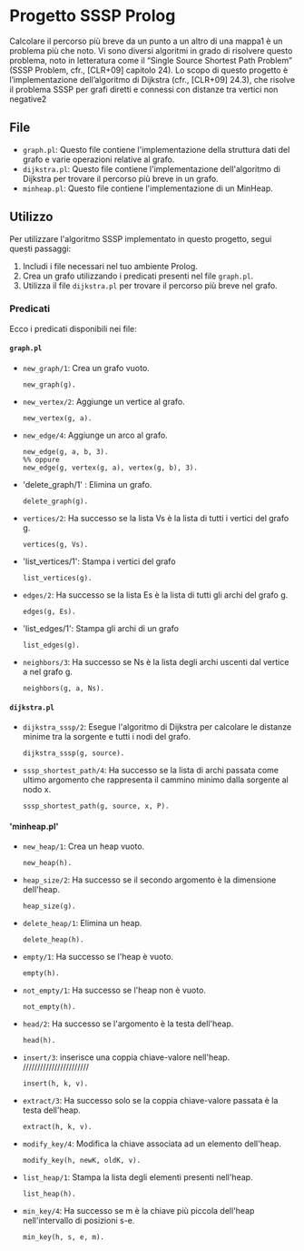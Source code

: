 # Progetto SSSP Prolog

Calcolare il percorso più breve da un punto a un altro di una mappa1 è un problema più che noto. Vi
sono diversi algoritmi in grado di risolvere questo problema, noto in letteratura come il “Single Source
Shortest Path Problem” (SSSP Problem, cfr., [CLR+09] capitolo 24).
Lo scopo di questo progetto è l’implementazione dell’algoritmo di Dijkstra (cfr., [CLR+09] 24.3), che
risolve il problema SSSP per grafi diretti e connessi con distanze tra vertici non negative2

## File

- `graph.pl`: Questo file contiene l'implementazione della struttura dati del grafo e varie operazioni relative al grafo.
- `dijkstra.pl`: Questo file contiene l'implementazione dell'algoritmo di Dijkstra per trovare il percorso più breve in un grafo.
- `minheap.pl`: Questo file contiene l'implementazione di un MinHeap.

## Utilizzo

Per utilizzare l'algoritmo SSSP implementato in questo progetto, segui questi passaggi:

1. Includi i file necessari nel tuo ambiente Prolog.
2. Crea un grafo utilizzando i predicati presenti nel file `graph.pl`.
3. Utilizza il file `dijkstra.pl` per trovare il percorso più breve nel grafo.

### Predicati

Ecco i predicati disponibili nei file:

#### `graph.pl`

- `new_graph/1`: Crea un grafo vuoto.
    ```
    new_graph(g).
    ```
- `new_vertex/2`: Aggiunge un vertice al grafo.
    ```
    new_vertex(g, a).
    ```
- `new_edge/4`: Aggiunge un arco al grafo.
    ```
    new_edge(g, a, b, 3).
    %% oppure
    new_edge(g, vertex(g, a), vertex(g, b), 3).
    ```
- 'delete_graph/1' : Elimina un grafo.
    ```
    delete_graph(g).
    ```
- `vertices/2`: Ha successo se la lista Vs è la lista di tutti i vertici del grafo g.
    ```
    vertices(g, Vs).
    ```
- 'list_vertices/1': Stampa i vertici del grafo
    ```
    list_vertices(g).
    ```
- `edges/2`: Ha successo se la lista Es è la lista di tutti gli archi del grafo g.
    ```
    edges(g, Es).
    ```
- 'list_edges/1': Stampa gli archi di un grafo
    ```
    list_edges(g).
    ```
- `neighbors/3`: Ha successo se Ns è la lista degli archi uscenti dal vertice a nel grafo g.
    ```
    neighbors(g, a, Ns).
    ```

#### `dijkstra.pl`
- `dijkstra_sssp/2`: Esegue l'algoritmo di Dijkstra per calcolare le distanze minime tra la sorgente e tutti i nodi del grafo.
    ```
    dijkstra_sssp(g, source).
    ```
- `sssp_shortest_path/4`: Ha successo se la lista di archi passata come ultimo argomento che rappresenta il cammino minimo dalla         sorgente al nodo x.
    ```
    sssp_shortest_path(g, source, x, P).
    ```

#### 'minheap.pl'
- `new_heap/1`: Crea un heap vuoto.
    ```
    new_heap(h).
    ```
- `heap_size/2`: Ha successo se il secondo argomento è la dimensione dell'heap.
    ```
    heap_size(g).
    ```
- `delete_heap/1`: Elimina un heap.
    ```
    delete_heap(h).
    ```
- `empty/1`: Ha successo se l'heap è vuoto.
    ```
    empty(h).
    ```
- `not_empty/1`: Ha successo se l'heap non è vuoto.
    ```
    not_empty(h).
    ```
- `head/2`: Ha successo se l'argomento è la testa dell'heap.
    ```
    head(h).
    ```
- `insert/3`: inserisce una coppia chiave-valore nell'heap. ///////////////////////
    ```
    insert(h, k, v).
    ```
- `extract/3`: Ha successo solo se la coppia chiave-valore passata è la testa dell'heap.
    ```
    extract(h, k, v).
    ```
- `modify_key/4`: Modifica la chiave associata ad un elemento dell'heap.
    ```
    modify_key(h, newK, oldK, v).
    ```
- `list_heap/1`: Stampa la lista degli elementi presenti nell'heap.
    ```
    list_heap(h).
    ```
- `min_key/4`: Ha successo se m è la chiave più piccola dell'heap nell'intervallo di posizioni s-e.
    ```
    min_key(h, s, e, m).
    ```